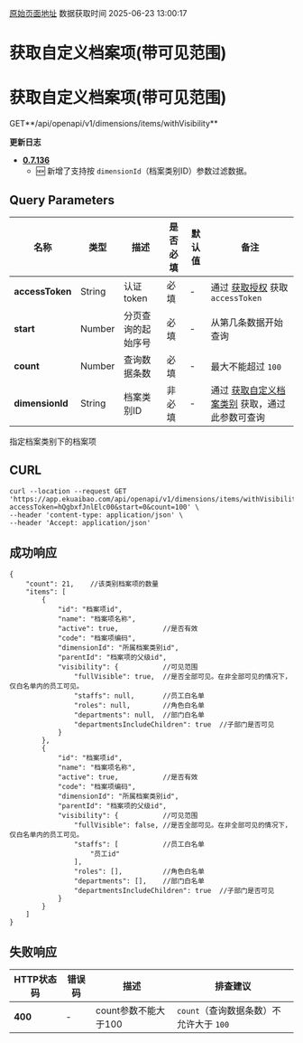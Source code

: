 [原始页面地址](https://docs.ekuaibao.com/docs/open-api/dimensions/get-dimension-items-visibility)
数据获取时间 2025-06-23 13:00:17

# 获取自定义档案项(带可见范围)

# 获取自定义档案项(带可见范围)  
  
GET**/api/openapi/v1/dimensions/items/withVisibility**

**更新日志**

  * [**0.7.136**](/updateLog/update-log#07136)
    * 🆕 新增了支持按 `dimensionId`（档案类别ID）参数过滤数据。



## Query Parameters​

名称| 类型| 描述| 是否必填| 默认值| 备注  
---|---|---|---|---|---  
**accessToken**|  String| 认证token| 必填| -| 通过 [获取授权](/docs/open-api/getting-started/auth) 获取 `accessToken`  
**start**|  Number| 分页查询的起始序号| 必填| -| 从第几条数据开始查询  
**count**|  Number| 查询数据条数| 必填| -| 最大不能超过 `100`  
**dimensionId**|  String| 档案类别ID| 非必填| -| 通过 [获取自定义档案类别](/docs/open-api/dimensions/get-dimensions) 获取，通过此参数可查询  
指定档案类别下的档案项  
  
## CURL​
    
    
    curl --location --request GET 'https://app.ekuaibao.com/api/openapi/v1/dimensions/items/withVisibility?accessToken=hQgbxfJnlElc00&start=0&count=100' \  
    --header 'content-type: application/json' \  
    --header 'Accept: application/json'  
    

## 成功响应​
    
    
    {  
        "count": 21,    //该类别档案项的数量  
        "items": [  
            {  
                "id": "档案项id",   
                "name": "档案项名称",   
                "active": true,           //是否有效  
                "code": "档案项编码",   
                "dimensionId": "所属档案类别id",   
                "parentId": "档案项的父级id",  
                "visibility": {           //可见范围  
                    "fullVisible": true,  //是否全部可见。在非全部可见的情况下，仅白名单内的员工可见。  
                    "staffs": null,       //员工白名单  
                    "roles": null,        //角色白名单  
                    "departments": null,  //部门白名单  
                    "departmentsIncludeChildren": true  //子部门是否可见  
                }  
            },  
            {  
                "id": "档案项id",  
                "name": "档案项名称",  
                "active": true,           //是否有效  
                "code": "档案项编码",  
                "dimensionId": "所属档案类别id",  
                "parentId": "档案项的父级id",  
                "visibility": {           //可见范围  
                    "fullVisible": false, //是否全部可见。在非全部可见的情况下，仅白名单内的员工可见。  
                    "staffs": [           //员工白名单  
                        "员工id"  
                    ],  
                    "roles": [],          //角色白名单  
                    "departments": [],    //部门白名单  
                    "departmentsIncludeChildren": true  //子部门是否可见  
                }  
            }  
        ]  
    }  
    

## 失败响应​

HTTP状态码| 错误码| 描述| 排查建议  
---|---|---|---  
**400**|  -| count参数不能大于100| `count`（查询数据条数）不允许大于 `100`
